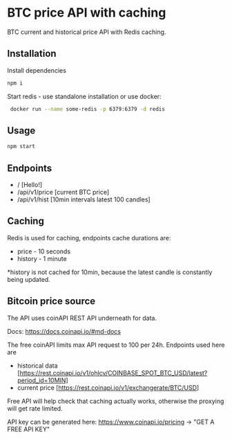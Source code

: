 # BTC price API with caching

BTC current and historical price API with Redis caching.

## Installation

Install dependencies

```bash
npm i
```

Start redis - use standalone installation or use docker:

```bash
 docker run --name some-redis -p 6379:6379 -d redis
 ```

## Usage

```bash
npm start
```

## Endpoints

  - / [Hello!]
  - /api/v1/price [current BTC price]
  - /api/v1/hist [10min intervals latest 100 candles]

## Caching

Redis is used for caching, endpoints cache durations are:
    
  - price - 10 seconds
  - history - 1 minute

*history is not cached for 10min, because the latest candle is constantly being updated.

## Bitcoin price source

The API uses coinAPI REST API underneath for data.

Docs: https://docs.coinapi.io/#md-docs

The free coinAPI limits max API request to 100 per 24h. Endpoints used here are
- historical data [https://rest.coinapi.io/v1/ohlcv/COINBASE_SPOT_BTC_USD/latest?period_id=10MIN]
- current price [https://rest.coinapi.io/v1/exchangerate/BTC/USD]

Free API will help check that caching actually works, otherwise the proxying will get rate limited.

API key can be generated here: https://www.coinapi.io/pricing -> "GET A FREE API KEY"